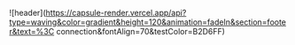 ![header](https://capsule-render.vercel.app/api?type=waving&color=gradient&height=120&animation=fadeIn&section=footer&text=%3C connection&fontAlign=70&testColor=B2D6FF)
